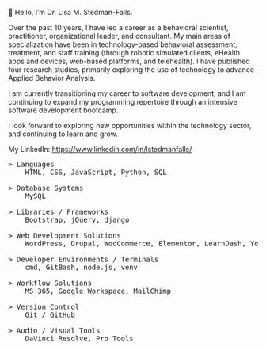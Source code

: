 <p>👋 Hello, I’m Dr. Lisa M. Stedman-Falls.</p>
<p> Over the past 10 years, I have led a career as a behavioral scientist, practitioner, organizational leader, and consultant. My main areas of specialization have been in technology-based behavioral assessment, treatment, and staff training (through robotic simulated clients, eHealth apps and devices, web-based platforms, and telehealth). I have published four research studies, primarily exploring the use of technology to advance Applied Behavior Analysis.</p>

<p> I am currently transitioning my career to software development, and I am continuing to expand my programming repertoire through an intensive software development bootcamp.</p>
<p> I look forward to exploring new opportunities within the technology sector, and continuing to learn and grow.</p>

My LinkedIn: https://www.linkedin.com/in/lstedmanfalls/

<pre>
> Languages
    HTML, CSS, JavaScript, Python, SQL

> Database Systems
    MySQL

> Libraries / Frameworks
    Bootstrap, jQuery, django
    
> Web Development Solutions
    WordPress, Drupal, WooCommerce, Elementor, LearnDash, Yoast SEO, Google Analytics, W3C WCAG Standards

> Developer Environments / Terminals
    cmd, GitBash, node.js, venv

> Workflow Solutions
    MS 365, Google Workspace, MailChimp

> Version Control
    Git / GitHub

> Audio / Visual Tools
    DaVinci Resolve, Pro Tools
</pre>

